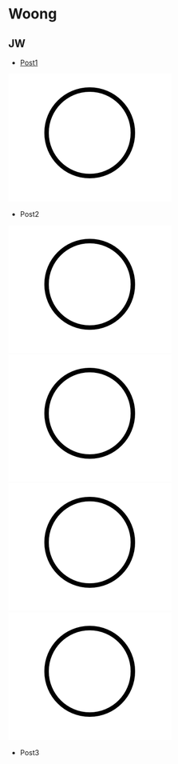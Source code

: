 # Woong

## JW

* [Post1](https://yokerest.github.io/story/post)

![원](./image/test00.png)

* Post2

![원](./image/test00.png)![원](./image/test00.png)![원](./image/test00.png)![원](./image/test00.png)

* Post3
